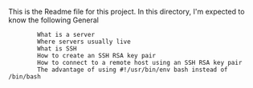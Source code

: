 This is the Readme file for this project.
In this directory, I'm expected to know the following
	General

    		What is a server
    		Where servers usually live
    		What is SSH
    		How to create an SSH RSA key pair
    		How to connect to a remote host using an SSH RSA key pair
    		The advantage of using #!/usr/bin/env bash instead of /bin/bash
